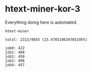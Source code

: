 # htext-miner-kor-3

Everything doing here is automated.

```
htext-miner

total: 2313/9855 (23.470319634703195%)

job0: 422
job1: 488
job2: 450
job3: 496
job4: 457
```
